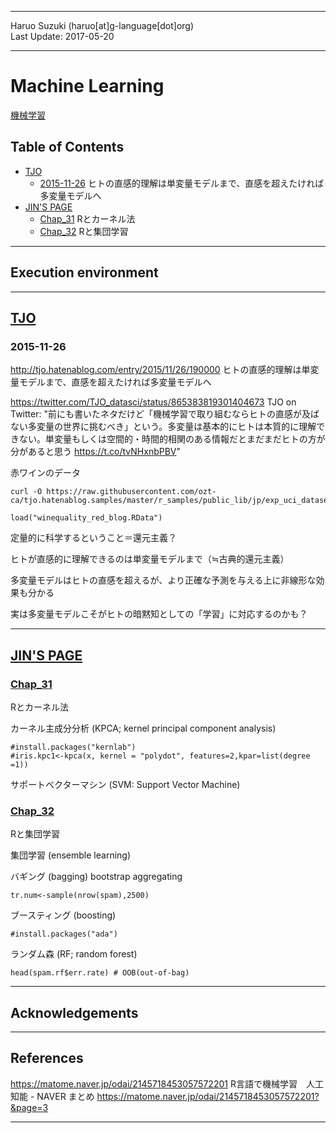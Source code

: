 ----------

Haruo Suzuki (haruo[at]g-language[dot]org)  
Last Update: 2017-05-20

----------

# Machine Learning
[機械学習](https://ja.wikipedia.org/wiki/機械学習)

## Table of Contents
- [TJO](#TJO)
  - [2015-11-26](#2015-11-26) ヒトの直感的理解は単変量モデルまで、直感を超えたければ多変量モデルへ
- [JIN'S PAGE](#jins-page)
  - [Chap_31](#Chap_31) Rとカーネル法
  - [Chap_32](#Chap_32) Rと集団学習

----------
## Execution environment


----------
## [TJO](https://twitter.com/tjo_datasci)

### 2015-11-26
http://tjo.hatenablog.com/entry/2015/11/26/190000
ヒトの直感的理解は単変量モデルまで、直感を超えたければ多変量モデルへ

https://twitter.com/TJO_datasci/status/865383819301404673
TJO on Twitter: "前にも書いたネタだけど「機械学習で取り組むならヒトの直感が及ばない多変量の世界に挑むべき」という。多変量は基本的にヒトは本質的に理解できない。単変量もしくは空間的・時間的相関のある情報だとまだまだヒトの方が分があると思う https://t.co/tvNHxnbPBV"

赤ワインのデータ

    curl -O https://raw.githubusercontent.com/ozt-ca/tjo.hatenablog.samples/master/r_samples/public_lib/jp/exp_uci_datasets/wine/winequality_red_blog.RData

    load("winequality_red_blog.RData")

定量的に科学するということ＝還元主義？

ヒトが直感的に理解できるのは単変量モデルまで（≒古典的還元主義）


多変量モデルはヒトの直感を超えるが、より正確な予測を与える上に非線形な効果も分かる



実は多変量モデルこそがヒトの暗黙知としての「学習」に対応するのかも？




----------

## [JIN'S PAGE](http://mjin.doshisha.ac.jp/R/)

### [Chap_31](http://mjin.doshisha.ac.jp/R/Chap_31/31.html)
Rとカーネル法

カーネル主成分分析 (KPCA; kernel principal component analysis)

    #install.packages("kernlab")
    #iris.kpc1<-kpca(x, kernel = "polydot", features=2,kpar=list(degree =1))

サポートベクターマシン (SVM: Support Vector Machine) 


### [Chap_32](http://mjin.doshisha.ac.jp/R/Chap_32/32.html)
Rと集団学習

集団学習 (ensemble learning)  

バギング (bagging) bootstrap aggregating  

    tr.num<-sample(nrow(spam),2500)


ブースティング (boosting)  

    #install.packages("ada")

ランダム森 (RF; random forest)  

    head(spam.rf$err.rate) # OOB(out-of-bag)


----------
## Acknowledgements

----------
## References

https://matome.naver.jp/odai/2145718453057572201
R言語で機械学習　人工知能 - NAVER まとめ
https://matome.naver.jp/odai/2145718453057572201?&page=3

----------
